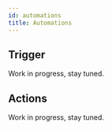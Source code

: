 ```yaml
---
id: automations
title: Automations
---
```


## Trigger

Work in progress, stay tuned.



## Actions

Work in progress, stay tuned.
